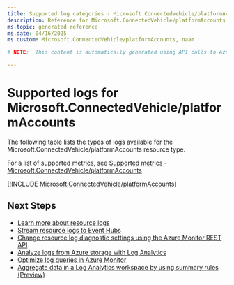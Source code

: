 ```yaml
---
title: Supported log categories - Microsoft.ConnectedVehicle/platformAccounts
description: Reference for Microsoft.ConnectedVehicle/platformAccounts in Azure Monitor Logs.
ms.topic: generated-reference
ms.date: 04/16/2025
ms.custom: Microsoft.ConnectedVehicle/platformAccounts, naam

# NOTE:  This content is automatically generated using API calls to Azure. Any edits made on these files will be overwritten in the next run of the script. 

---
```





# Supported logs for Microsoft.ConnectedVehicle/platformAccounts  
The following table lists the types of logs available for the Microsoft.ConnectedVehicle/platformAccounts resource type.
  
  
  
For a list of supported metrics, see [Supported metrics - Microsoft.ConnectedVehicle/platformAccounts](../supported-metrics/microsoft-connectedvehicle-platformaccounts-metrics.md)  
  

  
[!INCLUDE [Microsoft.ConnectedVehicle/platformAccounts](~/reusable-content/ce-skilling/azure/includes/azure-monitor/reference/logs/microsoft-connectedvehicle-platformaccounts-logs-include.md)]  
  

## Next Steps

* [Learn more about resource logs](/azure/azure-monitor/essentials/platform-logs-overview)
* [Stream resource logs to Event Hubs](/azure/azure-monitor/essentials/resource-logs#send-to-azure-event-hubs)
* [Change resource log diagnostic settings using the Azure Monitor REST API](/rest/api/monitor/diagnosticsettings)
* [Analyze logs from Azure storage with Log Analytics](/azure/azure-monitor/essentials/resource-logs#send-to-log-analytics-workspace)
* [Optimize log queries in Azure Monitor](/azure/azure-monitor/logs/query-optimization)
* [Aggregate data in a Log Analytics workspace by using summary rules (Preview)](/azure/azure-monitor/logs/summary-rules)